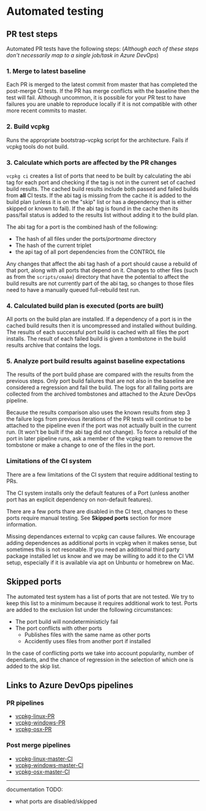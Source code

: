 # Automated testing

## PR test steps

Automated PR tests have the following steps:
(*Although each of these steps don't necessarily map to a single job/task in Azure DevOps*)

### 1. **Merge to latest baseline**

Each PR is merged to the latest commit from master that has completed the post-merge CI tests.
If the PR has merge conflicts with the baseline then the test will fail.
Although uncommon, it is possible for your PR test to have failures you are unable to reproduce locally if it is not compatible with other more recent commits to master.

### 2. **Build vcpkg**

Runs the appropriate bootstrap-vcpkg script for the architecture.  Fails if vcpkg tools do not build.

### 3. **Calculate which ports are affected by the PR changes**

`vcpkg ci` creates a list of ports that need to be built by calculating the abi tag for each port and checking if the tag is not in the current set of cached build results.  The cached build results include both passed and failed builds from **all** CI tests. If the abi tag is missing from the cache it is added to the build plan (unless it is on the "skip" list or has a dependency that is either skipped or known to fail).  If the abi tag is found in the cache then its pass/fail status is added to the results list without adding it to the build plan.

The abi tag for a port is the combined hash of the following:
  + The hash of all files under the ports/_portname_ directory
  + The hash of the current triplet
  + the api tag of all port dependencies from the CONTROL file

Any changes that affect the abi tag hash of a port should cause a rebuild of that port, along with all ports that depend on it.  Changes to other files (such as from the `scripts/cmake`) directory that have the potential to affect the build results are not currently part of the abi tag, so changes to those files need to have a manually queued full-rebuild test run.


### 4. **Calculated build plan is executed (ports are built)**

All ports on the build plan are installed.  If a dependency of a port is in the cached build results then it is uncompressed and installed without building.  The results of each successful port build is cached with all files the port installs.  The result of each failed build is given a tombstone in the build results archive that contains the logs.


### 5. **Analyze port build results against baseline expectations**

The results of the port build phase are compared with the results from the previous steps.  Only port build failures that are not also in the baseline are considered a regression and fail the build.  The logs for all failing ports are collected from the archived tombstones and attached to the Azure DevOps pipeline.  

Because the results comparison also uses the known results from step 3 the failure logs from previous iterations of the PR tests will continue to be attached to the pipeline even if the port was not actually built in the current run.  (It won't be built if the abi tag did not change).  To force a rebuild of the port in later pipeline runs, ask a member of the vcpkg team to remove the tombstone or make a change to one of the files in the port.

### Limitations of the CI system

There are a few limitations of the CI system that require additional testing to PRs.

The CI system installs only the default features of a Port (unless another port has an explicit dependency on non-default features).

There are a few ports thare are disabled in the CI test, changes to these ports require manual testing.  See **Skipped ports** section for more information.

Missing dependances external to vcpkg can cause failures.  We encourage adding dependences as additional ports in vcpkg when it makes sense, but sometimes this is not resonable.  If you need an additional third party package installed let us know and we may be willing to add it to the CI VM setup, especially if it is available via apt on Unbuntu or homebrew on Mac.

## Skipped ports

The automated test system has a list of ports that are not tested.  We try to keep this list to a minimum because it requires additional work to test.  Ports are added to the exclusion list under the following circumstances:

+ The port build will nondeterministicly fail
+ The port conflicts with other ports
  + Publishes files with the same name as other ports
  + Accidently uses files from another port if installed

In the case of conflicting ports we take into account popularity, number of dependants, and the chance of regression in the selection of which one is added to the skip list.

## Links to Azure DevOps pipelines

### PR pipelines

+ [vcpkg-linux-PR](https://dev.azure.com/vcpkg/public/_build?definitionId=8)
+ [vcpkg-windows-PR](https://dev.azure.com/vcpkg/public/_build?definitionId=10)
+ [vcpkg-osx-PR](https://dev.azure.com/vcpkg/public/_build?definitionId=12)

### Post merge pipelines

+ [vcpkg-linux-master-CI](https://dev.azure.com/vcpkg/public/_build?definitionId=6)
+ [vcpkg-windows-master-CI](https://dev.azure.com/vcpkg/public/_build?definitionId=9)
+ [vcpkg-osx-master-CI](https://dev.azure.com/vcpkg/public/_build?definitionId=11)

-------------------------------------------
documentation TODO:
+ what ports are disabled/skipped


